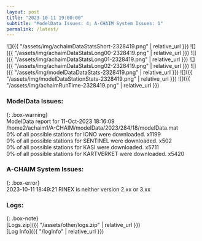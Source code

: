 ```yaml
---
layout: post
title: "2023-10-11 19:00:00"
subtitle: "ModelData Issues: 4; A-CHAIM System Issues: 1"
permalink: /latest/
---
```


![]({{ "/assets/img/achaimDataStatsShort-2328419.png" | relative_url }})
![]({{ "/assets/img/achaimDataStatsLong00-2328419.png" | relative_url }})
![]({{ "/assets/img/achaimDataStatsLong01-2328419.png" | relative_url }})
![]({{ "/assets/img/achaimDataStatsLong02-2328419.png" | relative_url }})
![]({{ "/assets/img/modelDataDataStats-2328419.png" | relative_url }})
![]({{ "/assets/img/modelDataStationStats-2328419.png" | relative_url }})
![]({{ "/assets/img/achaimRunTime-2328419.png" | relative_url }})


### ModelData Issues:  
  
{: .box-warning}  
 ModelData report for 11-Oct-2023 18:16:09   
 /home2/achaim1/A-CHAIM/modelData/2023/284/18/modelData.mat   
 0% of all possible stations for IONO were downloaded. x1199   
 0% of all possible stations for SENTINEL were downloaded. x502   
 0% of all possible stations for KASI were downloaded. x5711   
 0% of all possible stations for KARTVERKET were downloaded. x5420   
  
### A-CHAIM System Issues:  
  
{: .box-error}  
2023-10-11 18:49:21 RINEX is neither version 2.xx or 3.xx  

### Logs:  
  
{: .box-note}  
[Logs.zip]({{ "/assets/other/logs.zip" | relative_url }})  
[Log Info]({{ "/logInfo" | relative_url }})  
